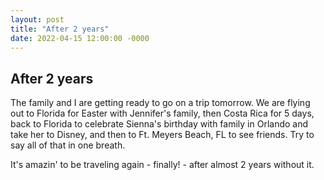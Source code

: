 ```yaml
---
layout: post
title: "After 2 years"
date: 2022-04-15 12:00:00 -0000
---
```


## After 2 years

The family and I are getting ready to go on a trip tomorrow. We are flying out to Florida for Easter with Jennifer's family, then Costa Rica for 5 days, back to Florida to celebrate Sienna's birthday with family in Orlando and take her to Disney, and then to Ft. Meyers Beach, FL to see friends. Try to say all of that in one breath.

It's amazin' to be traveling again - finally! - after almost 2 years without it.

